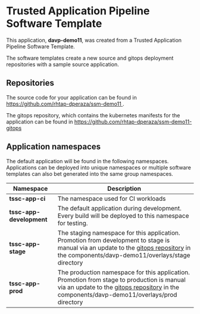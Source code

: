 # Trusted Application Pipeline Software Template

This application, **davp-demo11**, was created from a Trusted Application Pipeline Software Template.

The software templates create a new source and gitops deployment repositories with a sample source application. 

## Repositories

The source code for your application can be found in [https://github.com/rhtap-dperaza/ssm-demo11 ](https://github.com/rhtap-dperaza/ssm-demo11 ).
 
The gitops repository, which contains the kubernetes manifests for the application can be found in 
[https://github.com/rhtap-dperaza/ssm-demo11-gitops ](https://github.com/rhtap-dperaza/ssm-demo11-gitops ) 

## Application namespaces 

The default application will be found in the following namespaces. Applications can be deployed into unique namespaces or multiple software templates can also bet generated into the same group namespaces.  

|  Namespace   |  Description   |  
| -------- | -------- |
| **tssc-app-ci** | The namespace used for CI workloads |
| **tssc-app-development** | The default application during development. Every build will be deployed to this namespace for testing. |
| **tssc-app-stage** | The staging namespace for this application. Promotion from development to stage is manual via an update to the [gitops repository](https://github.com/rhtap-dperaza/ssm-demo11-gitops ) in the components/davp-demo11/overlays/stage directory |
| **tssc-app-prod** | The production namespace for this application. Promotion from stage to production is manual via an update to the [gitops repository](https://github.com/rhtap-dperaza/ssm-demo11-gitops ) in the components/davp-demo11/overlays/prod directory |